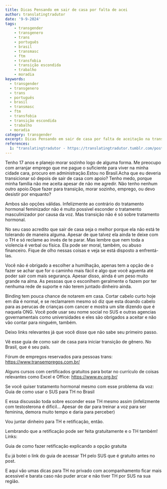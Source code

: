 ```yaml
---
title: Dicas Pensando em sair de casa por falta de acei
author: translatingtradutor
date: '9-9-2024'
tags:
    - transgender
    - transgenero
    - trans
    - português
    - brasil
    - transmasc
    - ftm
    - transfobia
    - transição escondida
    - trabalho
    - moradia
keywords:
  - transgender
  - transgenero
  - trans
  - português
  - brasil
  - transmasc
  - ftm
  - transfobia
  - transição escondida
  - trabalho
  - moradia
category: transgender
excerpt: Dicas Pensando em sair de casa por falta de aceitação na transição. Oque fazer?Tenho 17 anos e planejo morar sozinho logo de alguma forma. Me preocu...
references:
  1: "translatingtradutor - https://translatingtradutor.tumblr.com/post/761153227925454848/dicas-pensando-em-sair-de-casa-por-falta-de"
---
```


Tenho 17 anos e planejo morar sozinho logo de alguma forma. Me preocupo com arranjar emprego que me pague o suficiente para viver na minha cidade cara, procuro em administração.Estou no Brasil.Acha que eu deveria transicionar só depois de sair de casa com apoio? Tenho medo, porque minha família não me aceita apesar de não me agredir. Não tenho nenhum outro apoio.Oque fazer para transição, morar sozinho, emprego, ou devo desistir por enquanto?

Ambos são opções válidas. Infelizmente ao contrário do tratamento hormonal feminizador não é muito possivel esconder o tratamento masculinizador por causa da voz. Mas transição não é só sobre tratamento hormonal.

No seu caso acredito que sair de casa seja o melhor porque ela não está te tolerando de maneira alguma. Apesar de que talvez ela ainda te deixe com o TH e só reclame ao invés de te parar. Mas lembre que nem toda a violencia é verbal ou física. Ela pode ser moral, também, ou abuso financeiro. Fique de olho nessas coisas e veja se está disposto a enfrentá-las.

Você não é obrigado a escolher a humilhação, apenas tem a opção de o fazer se achar que for o caminho mais fácil e algo que você aguenta até poder sair com mais segurança. Apesar disso, ainda é um peso muito grande na alma. As pessoas que o esconlhem geralmente o fazem por ter nenhuma rede de suporte e não terem juntado dinheiro ainda.

Binding tem pouca chance de notarem em casa. Cortar cabelo curto hoje em dia é normal, e se reclamarem mesmo só diz que esta doando cabelo para as perucas de crianças com cancer e mostra um site dizendo que é naquela ONG. Você pode usar seu nome social no SUS e outras agencias governamentais como universidades e eles são obrigados a aceitar e não vão contar para ninguém, também.

Deixo links relevantes já que você disse que não sabe seu primeiro passo.

Vê esse guia de como sair de casa para iniciar transição de gênero. No Brasil, que é seu país.

Fórum de empregos reservados para pessoas trans: https://www.transempregos.com.br/

Alguns cursos com certificados gratuitos para botar no currículo de coisas relevantes como Excel e Office: https://www.ev.org.br/

Se você quiser tratamento hormonal mesmo com esse problema da voz: Guia de como usar o SUS para TH no Brasil

E essa discussão toda sobre esconder esse TH mesmo assim (infelizmente com testosterona é dificil… Apesar de dar para treinar a voz para ser feminina, demora muito tempo e daria para perceber)

Vou juntar dinheiro para TH e retificação, então.

Lembrando que a retificação pode ser feita gratuitamente e o TH também! Links:

Guia de como fazer retificação explicando a opção gratuita

Eu já botei o link do guia de acessar TH pelo SUS que é gratuito antes no post.

E aqui vão umas dicas para TH no privado com acompanhamento ficar mais acessivel e barata caso não puder arcar e não tiver TH por SUS na sua região.